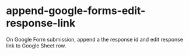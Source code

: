 # append-google-forms-edit-response-link
On Google Form submission, append a the response id and edit response link to Google Sheet row.
